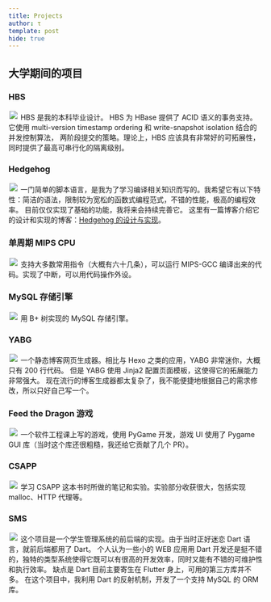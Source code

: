 ```yaml
---
title: Projects
author: τ
template: post
hide: true
---
```


## 大学期间的项目

### HBS
<a href="https://github.com/yangtau/hbs"><img style="margin:2px" src="https://gh-card.dev/repos/yangtau/hbs.svg"></a>
HBS 是我的本科毕业设计。
HBS 为 HBase 提供了 ACID 语义的事务支持。它使用 multi-version timestamp ordering 和 write-snapshot isolation 结合的并发控制算法，
两阶段提交的策略。理论上，HBS 应该具有非常好的可拓展性，同时提供了最高可串行化的隔离级别。


### Hedgehog
<a href="https://github.com/yangtau/hedgehog"><img style="margin:2px" src="https://gh-card.dev/repos/yangtau/hedgehog.svg"></a>
一门简单的脚本语言，是我为了学习编译相关知识而写的。我希望它有以下特性：简洁的语法，限制较为宽松的函数式编程范式，不错的性能，极高的编程效率。
目前仅仅实现了基础的功能，我将来会持续完善它。
这里有一篇博客介绍它的设计和实现的博客：[Hedgehog 的设计与实现](https://yangtau.me/programming-languages/design-and-implementation-of-hedgehog.html)。

### 单周期 MIPS CPU
<a href="https://github.com/yangtau/mips-cpu"><img style="margin:2px" src="https://gh-card.dev/repos/yangtau/mips-cpu.svg"></a>
支持大多数常用指令（大概有六十几条），可以运行 MIPS-GCC 编译出来的代码。实现了中断，可以用代码操作外设。

### MySQL 存储引擎
<a href="https://github.com/yangtau/example-engine"><img style="margin:2px" src="https://gh-card.dev/repos/yangtau/example-engine.svg"></a>
用 B+ 树实现的 MySQL 存储引擎。

### YABG
<a href="https://github.com/yangtau/yabg"><img style="margin:2px" src="https://gh-card.dev/repos/yangtau/yabg.svg"></a>
一个静态博客网页生成器。相比与 Hexo 之类的应用，YABG 非常迷你，大概只有 200 行代码。
但是 YABG 使用 Jinja2 配置页面模板，这使得它的拓展能力非常强大。
现在流行的博客生成器都太复杂了，我不能便捷地根据自己的需求修改，所以只好自己写一个。

### Feed the Dragon 游戏
<a href="https://github.com/yangtau/feed-the-dragon"><img style="margin:2px" src="https://gh-card.dev/repos/yangtau/feed-the-dragon.svg"></a>
一个软件工程课上写的游戏，使用 PyGame 开发，游戏 UI 使用了 Pygame GUI 库（当时这个库还很粗糙，我还给它贡献了几个 PR）。

### CSAPP
<a href="https://github.com/yangtau/csapp"><img style="margin:2px" src="https://gh-card.dev/repos/yangtau/csapp.svg"></a>
学习 CSAPP 这本书时所做的笔记和实验。实验部分收获很大，包括实现 malloc、HTTP 代理等。

### SMS
<a href="https://github.com/yangtau/SMS"><img style="margin:2px" src="https://gh-card.dev/repos/yangtau/SMS.svg"></a>
这个项目是一个学生管理系统的前后端的实现。由于当时正好迷恋 Dart 语言，就前后端都用了 Dart。
个人认为一些小的 WEB 应用用 Dart 开发还是挺不错的，独特的类型系统使得它既可以有很高的开发效率，同时又能有不错的可维护性和执行效率。
缺点是 Dart 目前主要寄生在 Flutter 身上，可用的第三方库并不多。
在这个项目中，我利用 Dart 的反射机制，开发了一个支持 MySQL 的 ORM 库。
